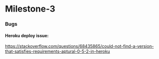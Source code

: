 # Milestone-3



### Bugs
#### Heroku deploy issue:
https://stackoverflow.com/questions/68435865/could-not-find-a-version-that-satisfies-requirements-aptural-0-5-2-in-heroku

